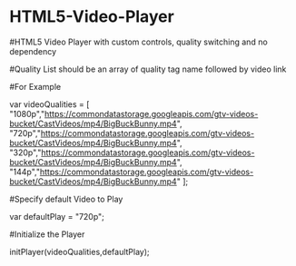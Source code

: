 # HTML5-Video-Player
#HTML5 Video Player with custom controls, quality switching and no dependency 

#Quality List should be an array of quality tag name followed by video link


#For Example

var videoQualities = [
"1080p","https://commondatastorage.googleapis.com/gtv-videos-bucket/CastVideos/mp4/BigBuckBunny.mp4",
"720p","https://commondatastorage.googleapis.com/gtv-videos-bucket/CastVideos/mp4/BigBuckBunny.mp4",
"320p","https://commondatastorage.googleapis.com/gtv-videos-bucket/CastVideos/mp4/BigBuckBunny.mp4",
"144p","https://commondatastorage.googleapis.com/gtv-videos-bucket/CastVideos/mp4/BigBuckBunny.mp4"
];

#Specify default Video to Play


var defaultPlay = "720p";

#Initialize the Player


initPlayer(videoQualities,defaultPlay);